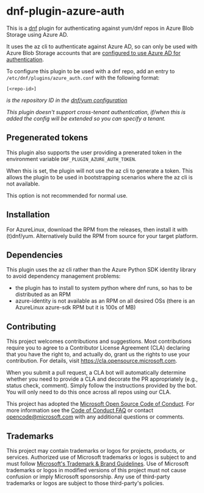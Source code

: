 # dnf-plugin-azure-auth

This is a [dnf](https://github.com/rpm-software-management/dnf) plugin for authenticating against yum/dnf repos in Azure Blob Storage using Azure AD.

It uses the az cli to authenticate against Azure AD, so can only be used with Azure Blob Storage accounts that are [configured to use Azure AD for authentication](https://learn.microsoft.com/en-us/azure/storage/blobs/authorize-access-azure-active-directory).

To configure this plugin to be used with a dnf repo, add an entry to `/etc/dnf/plugins/azure_auth.conf` with the following format:

```
[<repo-id>]
```
*<repo-id> is the repository ID in the [dnf/yum configuration](https://www.man7.org/linux/man-pages/man5/dnf.conf.5.html#top_of_page)*

*This plugin doesn't support cross-tenant authentication, if/when this is added the config will be extended so you can specify a tenant.*

## Pregenerated tokens

This plugin also supports the user providing a prenerated token in the environment variable `DNF_PLUGIN_AZURE_AUTH_TOKEN`.

When this is set, the plugin will not use the az cli to generate a token. This allows the plugin to be used in bootstrapping scenarios where the az cli is not available.

This option is not recommended for normal use.

## Installation

For AzureLinux, download the RPM from the releases, then install it with (t)dnf/yum.
Alternatively build the RPM from source for your target platform.

## Dependencies

This plugin uses the az cli rather than the Azure Python SDK identity library to avoid dependency management problems:
- the plugin has to install to system python where dnf runs, so has to be distributed as an RPM
- azure-identity is not available as an RPM on all desired OSs (there is an AzureLinux azure-sdk RPM but it is 100s of MB)

## Contributing

This project welcomes contributions and suggestions.  Most contributions require you to agree to a
Contributor License Agreement (CLA) declaring that you have the right to, and actually do, grant us
the rights to use your contribution. For details, visit https://cla.opensource.microsoft.com.

When you submit a pull request, a CLA bot will automatically determine whether you need to provide
a CLA and decorate the PR appropriately (e.g., status check, comment). Simply follow the instructions
provided by the bot. You will only need to do this once across all repos using our CLA.

This project has adopted the [Microsoft Open Source Code of Conduct](https://opensource.microsoft.com/codeofconduct/).
For more information see the [Code of Conduct FAQ](https://opensource.microsoft.com/codeofconduct/faq/) or
contact [opencode@microsoft.com](mailto:opencode@microsoft.com) with any additional questions or comments.

## Trademarks

This project may contain trademarks or logos for projects, products, or services. Authorized use of Microsoft
trademarks or logos is subject to and must follow
[Microsoft's Trademark & Brand Guidelines](https://www.microsoft.com/en-us/legal/intellectualproperty/trademarks/usage/general).
Use of Microsoft trademarks or logos in modified versions of this project must not cause confusion or imply Microsoft sponsorship.
Any use of third-party trademarks or logos are subject to those third-party's policies.
